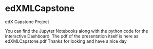 # edXMLCapstone
edX Capstone Project

You can find the Jupyter Notebooks along with the python code for the interactive Dashboard.
The pdf of the presentation itself is here as  edXMLCapstone.pdf
Thanks for looking and have a nice day
